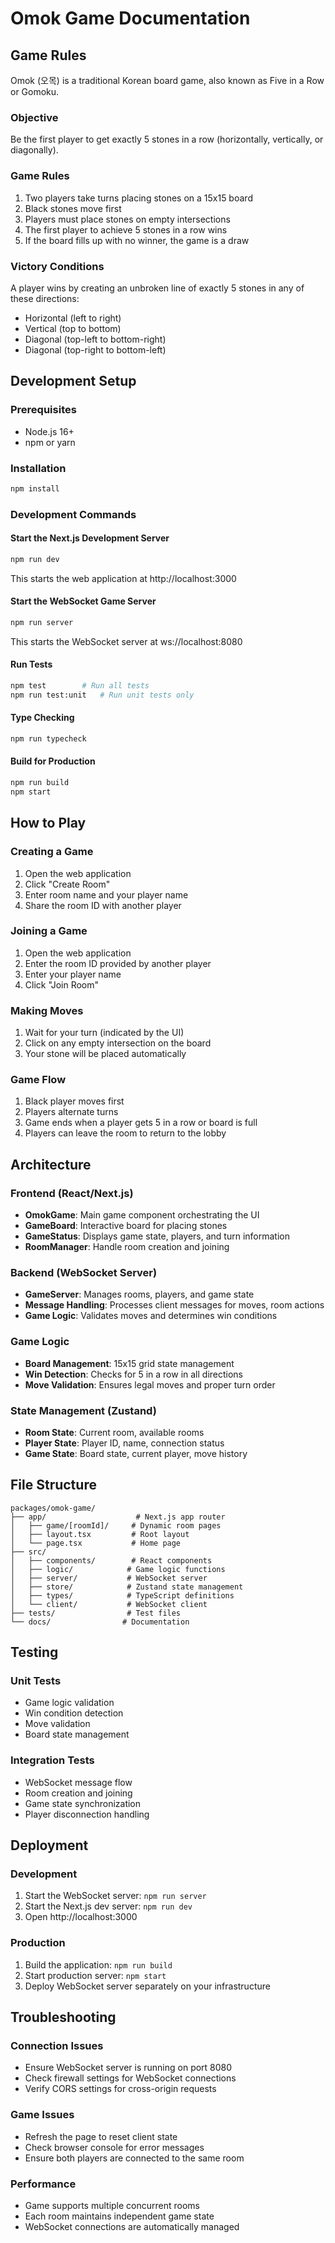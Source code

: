 # Omok Game Documentation

## Game Rules

Omok (오목) is a traditional Korean board game, also known as Five in a Row or Gomoku.

### Objective
Be the first player to get exactly 5 stones in a row (horizontally, vertically, or diagonally).

### Game Rules
1. Two players take turns placing stones on a 15x15 board
2. Black stones move first
3. Players must place stones on empty intersections
4. The first player to achieve 5 stones in a row wins
5. If the board fills up with no winner, the game is a draw

### Victory Conditions
A player wins by creating an unbroken line of exactly 5 stones in any of these directions:
- Horizontal (left to right)
- Vertical (top to bottom) 
- Diagonal (top-left to bottom-right)
- Diagonal (top-right to bottom-left)

## Development Setup

### Prerequisites
- Node.js 16+ 
- npm or yarn

### Installation
```bash
npm install
```

### Development Commands

#### Start the Next.js Development Server
```bash
npm run dev
```
This starts the web application at http://localhost:3000

#### Start the WebSocket Game Server
```bash
npm run server
```
This starts the WebSocket server at ws://localhost:8080

#### Run Tests
```bash
npm test        # Run all tests
npm run test:unit   # Run unit tests only
```

#### Type Checking
```bash
npm run typecheck
```

#### Build for Production
```bash
npm run build
npm start
```

## How to Play

### Creating a Game
1. Open the web application
2. Click "Create Room"
3. Enter room name and your player name
4. Share the room ID with another player

### Joining a Game
1. Open the web application
2. Enter the room ID provided by another player
3. Enter your player name
4. Click "Join Room"

### Making Moves
1. Wait for your turn (indicated by the UI)
2. Click on any empty intersection on the board
3. Your stone will be placed automatically

### Game Flow
1. Black player moves first
2. Players alternate turns
3. Game ends when a player gets 5 in a row or board is full
4. Players can leave the room to return to the lobby

## Architecture

### Frontend (React/Next.js)
- **OmokGame**: Main game component orchestrating the UI
- **GameBoard**: Interactive board for placing stones
- **GameStatus**: Displays game state, players, and turn information
- **RoomManager**: Handle room creation and joining

### Backend (WebSocket Server)
- **GameServer**: Manages rooms, players, and game state
- **Message Handling**: Processes client messages for moves, room actions
- **Game Logic**: Validates moves and determines win conditions

### Game Logic
- **Board Management**: 15x15 grid state management
- **Win Detection**: Checks for 5 in a row in all directions
- **Move Validation**: Ensures legal moves and proper turn order

### State Management (Zustand)
- **Room State**: Current room, available rooms
- **Player State**: Player ID, name, connection status
- **Game State**: Board state, current player, move history

## File Structure

```
packages/omok-game/
├── app/                    # Next.js app router
│   ├── game/[roomId]/     # Dynamic room pages
│   ├── layout.tsx         # Root layout
│   └── page.tsx           # Home page
├── src/
│   ├── components/        # React components
│   ├── logic/            # Game logic functions
│   ├── server/           # WebSocket server
│   ├── store/            # Zustand state management
│   ├── types/            # TypeScript definitions
│   └── client/           # WebSocket client
├── tests/                # Test files
└── docs/                # Documentation
```

## Testing

### Unit Tests
- Game logic validation
- Win condition detection
- Move validation
- Board state management

### Integration Tests  
- WebSocket message flow
- Room creation and joining
- Game state synchronization
- Player disconnection handling

## Deployment

### Development
1. Start the WebSocket server: `npm run server`
2. Start the Next.js dev server: `npm run dev`
3. Open http://localhost:3000

### Production
1. Build the application: `npm run build`
2. Start production server: `npm start`
3. Deploy WebSocket server separately on your infrastructure

## Troubleshooting

### Connection Issues
- Ensure WebSocket server is running on port 8080
- Check firewall settings for WebSocket connections
- Verify CORS settings for cross-origin requests

### Game Issues
- Refresh the page to reset client state
- Check browser console for error messages
- Ensure both players are connected to the same room

### Performance
- Game supports multiple concurrent rooms
- Each room maintains independent game state
- WebSocket connections are automatically managed